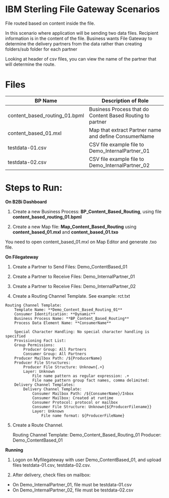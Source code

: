 # IBM Sterling File Gateway Scenarios

File routed based on content inside the file.

In this scenario where application will be sending two data files. Recipient information is in the content of the file. Business wants File Gateway to determine the delivery partners from the data rather than creating folders/sub folder for each partner

Looking at header of csv files, you can view the name of the partner that will determine the route.


# Files

| BP Name                         |            Description of Role                                          |
|---------------------------------|-------------------------------------------------------------------------|
| content_based_routing_01.bpml   | Business Process that do Content Based Routing to partner |
| content_based_01.mxl            | Map that extract Partner name and define ConsumerName |
| testdata-01.csv                 | CSV file example file to Demo_InternalPartner_01|
| testdata-02.csv                 | CSV file example file to Demo_InternalPartner_02|


# Steps to Run:


**On B2Bi Dashboard**

1) Create a new Business Process: **BP_Content_Based_Routing**, using file **content_based_routing_01.bpml** 

2) Create a new Map file:  **Map_Content_Based_Routing** using  **content_based_01.mxl**  and **content_based_01.txo** 

You need to open content_based_01.mxl on Map Editor and generate .txo file.

**On Filegateway**

1) Create a Partner to Send Files: Demo_ContentBased_01

2) Create a Partner to Receive Files: Demo_InternalPartner_01

3) Create a Partner to Receive Files: Demo_InternalPartner_02

4) Create a Routing Channel Template. See example: rct.txt

```
Routing Channel Template:
    Template Name: **Demo_Content_Based_Routing_01**
    Consumer Identification: **Dynamic**
    Business Process Name: **BP_Content_Based_Routing**
    Process Data Element Name: **ConsumerName**
    
    Special Character Handling: No special character handling is specified
    Provisioning Fact List:
    Group Permissions:
        Producer Group: All Partners
        Consumer Group: All Partners
    Producer Mailbox Path: /${ProducerName}
    Producer File Structures:
        Producer File Structure: Unknown{.+}
        Layer: Unknown
            File name pattern as regular expression: .+
            File name pattern group fact names, comma delimited:
    Delivery Channel Templates:
        Delivery Channel Template:
            Consumer Mailbox Path: /${ConsumerName}/Inbox
            Consumer Mailbox: Created at runtime
            Consumer Protocol: protocol or mailbox
            Consumer File Structure: Unknown{${ProducerFilename}}
            Layer: Unknown
                File name format: ${ProducerFileName}
```

5) Create a Route Channel.

    Routing Channel Template: Demo_Content_Based_Routing_01
    Producer: Demo_ContentBased_01

**Running**

1) Logon on Myfilegateway with user Demo_ContentBased_01, and upload files testdata-01.csv, testdata-02.csv.

2) After delivery, check files on mailbox:

* On Demo_InternalPartner_01, file must be testdata-01.csv 
* On Demo_InternalPartner_02, file must be testdata-02.csv 


